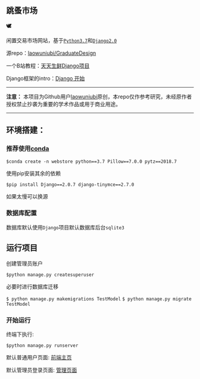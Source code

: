 ## 跳蚤市场

**🕊**

闲置交易市场网站，基于[`Python3.7`](https://www.python.org/)和[`Django2.0`](https://www.djangoproject.com/)

源repo：[laowuniubi/GraduateDesign](https://github.com/laowuniubi/GraduateDesign)

一个B站教程：[天天生鲜Django项目](https://www.bilibili.com/video/BV14J411r7hn)

Django框架的intro：[Django 开始](https://docs.djangoproject.com/zh-hans/3.2/intro/)

----------

**注意：** 本项目为Github用户[laowuniubi](https://github.com/laowuniubi/)原创，本repo仅作参考研究，未经原作者授权禁止抄袭为重要的学术作品或用于商业用途。

----------

## 环境搭建：
 
### 推荐使用[conda](https://anaconda.org/anaconda/conda)

`$conda create -n webstore python==3.7 Pillow==7.0.0 pytz==2018.7`

使用pip安装其余的依赖

`$pip install Django==2.0.7 django-tinymce==2.7.0`

如果太慢可以换源

### 数据库配置

数据库默认使用`Django`项目默认数据库后台`sqlite3`

## 运行项目

创建管理员账户

`$python manage.py createsuperuser`

必要时进行数据库迁移

`$ python manage.py makemigrations TestModel`
`$ python manage.py migrate TestModel`

### 开始运行

终端下执行:

`$python manage.py runserver`

默认普通用户页面: [前端主页](http://localhost:8000)

默认管理员登录页面: [管理页面](http://localhost/admin:8000) 
